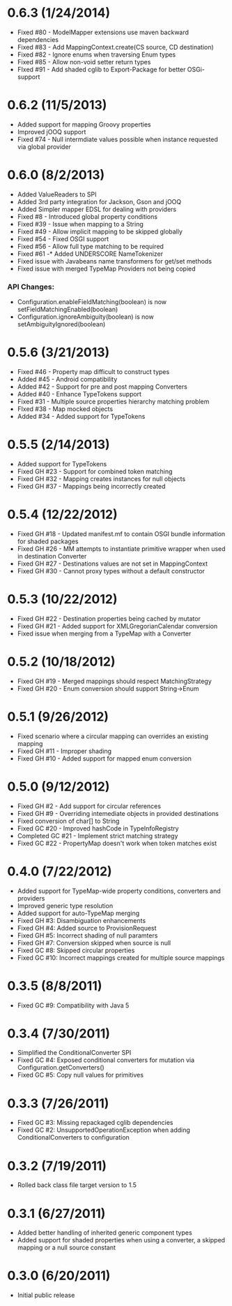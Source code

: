# 0.6.3 (1/24/2014)

* Fixed #80 - ModelMapper extensions use maven backward dependencies
* Fixed #83 - Add MappingContext.create(CS source, CD destination)
* Fixed #82 - Ignore enums when traversing Enum types
* Fixed #85 - Allow non-void setter return types
* FIxed #91 - Add shaded cglib to Export-Package for better OSGi-support

# 0.6.2 (11/5/2013)

* Added support for mapping Groovy properties
* Improved jOOQ support
* Fixed #74 - Null intermdiate values possible when instance requested via global provider

# 0.6.0 (8/2/2013)

* Added ValueReaders to SPI
* Added 3rd party integration for Jackson, Gson and jOOQ
* Added Simpler mapper EDSL for dealing with providers
* Fixed #8 - Introduced global property conditions
* Fixed #39 - Issue when mapping to a String
* Fixed #49 - Allow implicit mapping to be skipped globally
* Fixed #54 - Fixed OSGI support
* Fixed #56 - Allow full type matching to be required
* Fixed #61 -* Added UNDERSCORE NameTokenizer
* Fixed issue with Javabeans name transformers for get/set methods
* Fixed issue with merged TypeMap Providers not being copied

### API Changes:

* Configuration.enableFieldMatching(boolean) is now setFieldMatchingEnabled(boolean)
* Configuration.ignoreAmbiguity(boolean) is now setAmbiguityIgnored(boolean)

# 0.5.6 (3/21/2013)

* Fixed #46 - Property map difficult to construct types
* Added #45 - Android compatibility
* Added #42 - Support for pre and post mapping Converters
* Added #40 - Enhance TypeTokens support
* Fixed #31 - Multiple source properties hierarchy matching problem
* FIxed #38 - Map mocked objects
* Added #34 - Added support for TypeTokens

# 0.5.5 (2/14/2013)

* Added support for TypeTokens
* Fixed GH #23 - Support for combined token matching
* Fixed GH #32 - Mapping creates instances for null objects
* Fixed GH #37 - Mappings being incorrectly created

# 0.5.4 (12/22/2012)

* Fixed GH #18 - Updated manifest.mf to contain OSGI bundle information for shaded packages
* Fixed GH #26 - MM attempts to instantiate primitive wrapper when used in destination Converter
* Fixed GH #27 - Destinations values are not set in MappingContext
* Fixed GH #30 - Cannot proxy types without a default constructor

# 0.5.3 (10/22/2012)

* Fixed GH #22 - Destination properties being cached by mutator
* Fixed GH #21 - Added support for XMLGregorianCalendar conversion
* Fixed issue when merging from a TypeMap with a Converter

# 0.5.2 (10/18/2012)

* Fixed GH #19 - Merged mappings should respect MatchingStrategy
* Fixed GH #20 - Enum conversion should support String->Enum

# 0.5.1 (9/26/2012)

* Fixed scenario where a circular mapping can overrides an existing mapping
* Fixed GH #11 - Improper shading
* Fixed GH #10 - Added support for mapped enum conversion

# 0.5.0 (9/12/2012)

* Fixed GH #2 - Add support for circular references
* Fixed GH #9 - Overriding intemediate objects in provided destinations
* Fixed conversion of char[] to String
* Fixed GC #20 - Improved hashCode in TypeInfoRegistry
* Completed GC #21 - Implement strict matching strategy
* Fixed GC #22 - PropertyMap doesn't work when token matches exist

# 0.4.0 (7/22/2012)

* Added support for TypeMap-wide property conditions, converters and providers
* Improved generic type resolution
* Added support for auto-TypeMap merging
* Fixed GH #3: Disambiguation enhancements
* Fixed GH #4: Added source to ProvisionRequest
* Fixed GH #5: Incorrect shading of null paramters
* Fixed GH #7: Conversion skipped when source is null
* Fixed GC #8: Skipped circular properties
* Fixed GC #10: Incorrect mappings created for multiple source mappings

# 0.3.5 (8/8/2011)

* Fixed GC #9: Compatibility with Java 5

# 0.3.4 (7/30/2011)

* Simplified the ConditionalConverter SPI
* Fixed GC #4: Exposed conditional converters for mutation via Configuration.getConverters()
* Fixed GC #5: Copy null values for primitives

# 0.3.3 (7/26/2011)

* Fixed GC #3: Missing repackaged cglib dependencies
* Fixed GC #2: UnsupportedOperationException when adding ConditionalConverters to configuration

# 0.3.2 (7/19/2011)

* Rolled back class file target version to 1.5

# 0.3.1 (6/27/2011)

* Added better handling of inherited generic component types
* Added support for shaded properties when using a converter, a skipped mapping or a null source constant

# 0.3.0 (6/20/2011)

* Initial public release